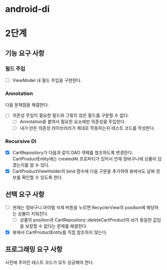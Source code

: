 # android-di
# 2단계
## 기능 요구 사항
### 필드 주입
- [ ] ViewModel 내 필드 주입을 구현한다.

### Annotation
다음 문제점을 해결한다.
- [ ] 의존성 주입이 필요한 필드와 그렇지 않은 필드를 구분할 수 없다.
  - [ ] Annotation을 붙여서 필요한 요소에만 의존성을 주입한다.
  - [ ] 내가 만든 의존성 라이브러리가 제대로 작동하는지 테스트 코드를 작성한다.
### Recursive DI
- [x] CartRepository가 다음과 같이 DAO 객체를 참조하도록 변경한다.
CartProductEntity에는 createdAt 프로퍼티가 있어서 언제 장바구니에 상품이 담겼는지를 알 수 있다.
- [x] CartProductViewHolder의 bind 함수에 다음 구문을 추가하여 뷰에서도 날짜 정보를 확인할 수 있도록 한다.

## 선택 요구 사항
- [ ] 현재는 장바구니 아이템 삭제 버튼을 누르면 RecyclerView의 position에 해당하는 상품이 지워진다.
  - [ ] 상품의 position과 CartRepository::deleteCartProduct의 id가 동일한 값임을 보장할 수 없다는 문제를 해결한다.
- [x] 뷰에서 CartProductEntity를 직접 참조하지 않는다.

## 프로그래밍 요구 사항
사전에 주어진 테스트 코드가 모두 성공해야 한다.
